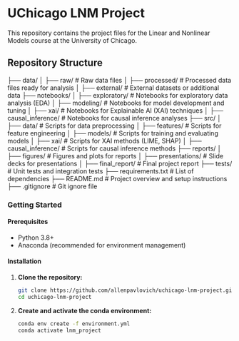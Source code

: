 # UChicago LNM Project

This repository contains the project files for the Linear and Nonlinear Models course at the University of Chicago.

## Repository Structure

├── data/
│ ├── raw/ # Raw data files
│ ├── processed/ # Processed data files ready for analysis
│ ├── external/ # External datasets or additional data
├── notebooks/
│ ├── exploratory/ # Notebooks for exploratory data analysis (EDA)
│ ├── modeling/ # Notebooks for model development and tuning
│ ├── xai/ # Notebooks for Explainable AI (XAI) techniques
│ ├── causal_inference/ # Notebooks for causal inference analyses
├── src/
│ ├── data/ # Scripts for data preprocessing
│ ├── features/ # Scripts for feature engineering
│ ├── models/ # Scripts for training and evaluating models
│ ├── xai/ # Scripts for XAI methods (LIME, SHAP)
│ ├── causal_inference/ # Scripts for causal inference methods
├── reports/
│ ├── figures/ # Figures and plots for reports
│ ├── presentations/ # Slide decks for presentations
│ ├── final_report/ # Final project report
├── tests/ # Unit tests and integration tests
├── requirements.txt # List of dependencies
├── README.md # Project overview and setup instructions
├── .gitignore # Git ignore file


### Getting Started

#### Prerequisites

- Python 3.8+
- Anaconda (recommended for environment management)

#### Installation

1. **Clone the repository:**
   ```sh
   git clone https://github.com/allenpavlovich/uchicago-lnm-project.git
   cd uchicago-lnm-project

2. **Create and activate the conda environment:**
   ```sh
   conda env create -f environment.yml
   conda activate lnm_project